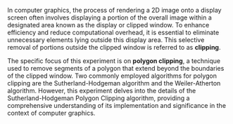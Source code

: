 In computer graphics, the process of rendering a 2D image onto a display screen often involves displaying a portion of the overall image within a designated area known as the display or clipped window. To enhance efficiency and reduce computational overhead, it is essential to eliminate unnecessary elements lying outside this display area. This selective removal of portions outside the clipped window is referred to as **clipping**.

The specific focus of this experiment is on **polygon clipping**, a technique used to remove segments of a polygon that extend beyond the boundaries of the clipped window. Two commonly employed algorithms for polygon clipping are the Sutherland-Hodgeman algorithm and the Weiler-Atherton algorithm. However, this experiment delves into the details of the Sutherland-Hodgeman Polygon Clipping algorithm, providing a comprehensive understanding of its implementation and significance in the context of computer graphics.
